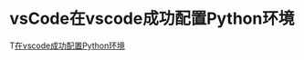 # vsCode在vscode成功配置Python环境










T[在vscode成功配置Python环境](https://www.cnblogs.com/it-tsz/p/9312151.html)













